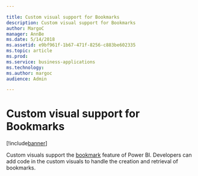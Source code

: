 ```yaml
---

title: Custom visual support for Bookmarks
description: Custom visual support for Bookmarks
author: MargoC
manager: AnnBe
ms.date: 5/14/2018
ms.assetid: e9bf961f-1b67-471f-8256-c883be602335
ms.topic: article
ms.prod: 
ms.service: business-applications
ms.technology: 
ms.author: margoc
audience: Admin

---
```

#  Custom visual support for Bookmarks




[!include[banner](../../../../includes/banner.md)]

Custom visuals support the
[bookmark](https://docs.microsoft.com/en-us/power-bi/desktop-bookmarks) feature
of Power BI. Developers can add code in the custom visuals to handle the
creation and retrieval of bookmarks.
